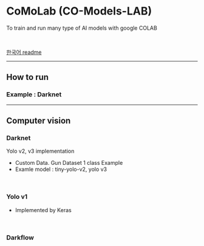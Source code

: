 # CoMoLab (CO-Models-LAB)

To train and run many type of AI models with google COLAB

<br>

[한국어 readme](https://github.com/ProtossDragoon/CO-Models-LAB/blob/master/README-Kor.md)

<hr>

## How to run

### Example : Darknet


<hr>

## Computer vision

### Darknet

Yolo v2, v3 implementation <br>

- Custom Data. Gun Dataset 1 class Example
- Examle model : tiny-yolo-v2, yolo v3

<br>

### Yolo v1

- Implemented by Keras

<br>

### Darkflow
